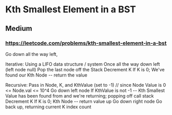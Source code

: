 # Kth Smallest Element in a BST
## Medium
### https://leetcode.com/problems/kth-smallest-element-in-a-bst

Go down all the way left, 


Iterative: 
	Using a LIFO data structure / system
	Once all the way down left (left node null)
	Pop the last node off the Stack
	Decrement K
	If K is 0; We've found our Kth Node -- return the value
	
	
Recursive:
	Pass in Node, K, and KthValue (set to -1) // since Node Value is 0 <= Node.val <= 10^4
	Go down left node
	If KthValue is not -1 -- Kth Smallest Value has been found from and we're returning; popping off call stack
	Decrement K
	If K is 0; Kth Node -- return value up
	Go down right node
	Go back up, returning current K index count
	
